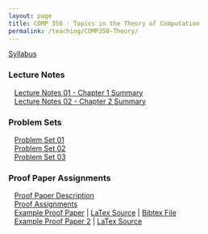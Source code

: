 ```yaml
---
layout: page
title: COMP 350 - Topics in the Theory of Computation
permalink: /teaching/COMP350-Theory/
---
```


[Syllabus](/teaching/COMP350-Theory/comp350-theory-syllabus.pdf)  

### Lecture Notes
&nbsp;&nbsp;&nbsp;[Lecture Notes 01 - Chapter 1 Summary](/teaching/COMP350-Theory/notes/comp350-lectureNotes-01.pdf)  
&nbsp;&nbsp;&nbsp;[Lecture Notes 02 - Chapter 2 Summary](/teaching/COMP350-Theory/notes/comp350-lectureNotes-02.pdf)  

### Problem Sets

&nbsp;&nbsp;&nbsp;[Problem Set 01](/teaching/COMP350-Theory/psets/comp350-pset-01.pdf)  
&nbsp;&nbsp;&nbsp;[Problem Set 02](/teaching/COMP350-Theory/psets/comp350-pset-02.pdf)  
&nbsp;&nbsp;&nbsp;[Problem Set 03](/teaching/COMP350-Theory/psets/comp350-pset-03.pdf)  


### Proof Paper Assignments

&nbsp;&nbsp;&nbsp;[Proof Paper Description](/teaching/COMP350-Theory/comp350-theory-proofs.pdf)  
&nbsp;&nbsp;&nbsp;[Proof Assignments](/teaching/COMP350-Theory/comp350-proof-assigns.pdf)  
&nbsp;&nbsp;&nbsp;[Example Proof Paper](/teaching/COMP350-Theory/comp350-proof-example.pdf) | [LaTex Source](/teaching/COMP350-Theory/comp350-proof-example.tex) | [Bibtex File](/teaching/COMP350-Theory/Sipser.bib)  
&nbsp;&nbsp;&nbsp;[Example Proof Paper 2](/teaching/COMP350-Theory/comp350-proof-example2.pdf) | [LaTex Source](/teaching/COMP350-Theory/comp350-proof-example2.tex)
